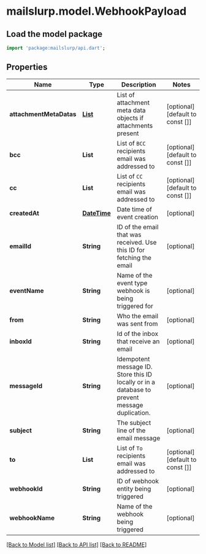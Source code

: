 # mailslurp.model.WebhookPayload

## Load the model package
```dart
import 'package:mailslurp/api.dart';
```

## Properties
Name | Type | Description | Notes
------------ | ------------- | ------------- | -------------
**attachmentMetaDatas** | [**List<AttachmentMetaData>**](AttachmentMetaData) | List of attachment meta data objects if attachments present | [optional] [default to const []]
**bcc** | **List<String>** | List of `BCC` recipients email was addressed to | [optional] [default to const []]
**cc** | **List<String>** | List of `CC` recipients email was addressed to | [optional] [default to const []]
**createdAt** | [**DateTime**](DateTime) | Date time of event creation | [optional] 
**emailId** | **String** | ID of the email that was received. Use this ID for fetching the email | [optional] 
**eventName** | **String** | Name of the event type webhook is being triggered for | [optional] 
**from** | **String** | Who the email was sent from | [optional] 
**inboxId** | **String** | Id of the inbox that receive an email | [optional] 
**messageId** | **String** | Idempotent message ID. Store this ID locally or in a database to prevent message duplication. | [optional] 
**subject** | **String** | The subject line of the email message | [optional] 
**to** | **List<String>** | List of `To` recipients email was addressed to | [optional] [default to const []]
**webhookId** | **String** | ID of webhook entity being triggered | [optional] 
**webhookName** | **String** | Name of the webhook being triggered | [optional] 

[[Back to Model list]](../README#documentation-for-models) [[Back to API list]](../README#documentation-for-api-endpoints) [[Back to README]](../README)


